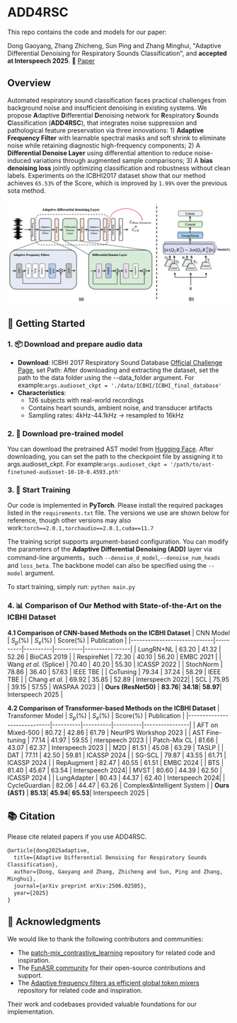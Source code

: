 # ADD4RSC
This repo contains the code and models for our paper: 

Dong Gaoyang, Zhang Zhicheng, Sun Ping and Zhang Minghui, "Adaptive Differential Denoising for Respiratory Sounds Classification", and **accepted at Interspeech 2025**. 📑 <a href="https://arxiv.org/pdf/2506.02505">Paper</a>


## Overview
Automated respiratory sound classification faces practical challenges from background noise and insufficient denoising in existing systems. We propose **A**daptive **D**ifferential **D**enoising network for **R**espiratory **S**ounds **C**lassification (**ADD4RSC**), that integrates noise suppression and pathological feature preservation via three innovations: 1) **Adaptive Frequency Filter** with learnable spectral masks and soft shrink to eliminate noise while retaining diagnostic high-frequency components; 2) A **Differential Denoise Layer** using differential attention to reduce noise-induced variations through augmented sample comparisons; 3) A **bias denoising loss** jointly optimizing classification and robustness without clean labels. Experiments on the ICBHI2017 dataset show that our method achieves `65.53%` of the Score, which is improved by `1.99%` over the previous sota method.

<p align="center">
  <img src="./image/fig_0216.png" alt="ADD4RSC model architecture" width="600"/>
</p>


## 🚀 Getting Started



### 1. 📦 Download and prepare audio data
- **Download**: ICBHI 2017 Respiratory Sound Database [Official Challenge Page](https://bhichallenge.med.auth.gr/ICBHI_2017_Challenge), set Path: After downloading and extracting the dataset, set the path to the data folder using the --data_folder argument. For example:```args.audioset_ckpt = './data/ICBHI/ICBHI_final_database'```
- **Characteristics**:
  - 126 subjects with real-world recordings
  - Contains heart sounds, ambient noise, and transducer artifacts
  - Sampling rates: 4kHz-44.1kHz → resampled to 16kHz


### 2. 🤖 Download pre-trained model
You can download the pretrained AST model from [Hugging Face](https://huggingface.co/MIT/ast-finetuned-audioset-10-10-0.4593).
After downloading, you can set the path to the checkpoint file by assigning it to args.audioset_ckpt. For example:```args.audioset_ckpt = '/path/to/ast-finetuned-audioset-10-10-0.4593.pth'```


### 3. 🧠 Start Training

Our code is implemented in **PyTorch**. Please install the required packages listed in the `requirements.txt` file. The versions we use are shown below for reference, though other versions may also work:```torch==2.0.1,torchaudio==2.0.1,cuda==11.7```


The training script supports argument-based configuration. You can modify the parameters of the **Adaptive Differential Denoising (ADD)** layer via command-line arguments，such `--denoise_d_model`,`--denoise_num_heads` and `loss_beta`. The backbone model can also be specified using the `--model` argument.

To start training, simply run: ```python main.py```


### 4. 📊 Comparison of Our Method with State-of-the-Art on the ICBHI Dataset
  **4.1 Comparison of CNN-based Methods on the ICBHI Dataset**
  | CNN Model                    | $S_p$(%) | $S_e$(%) | Score(%) | Publication    |
  |-----------------------------|----------|----------|----------|----------------|
  | LungRN+NL              | 63.20    | 41.32    | 52.26    | BioCAS 2019    |
  | RespireNet               | 72.30    | 40.10    | 56.20    | EMBC 2021      |
  | Wang *et al.*  (Splice)  | 70.40    | 40.20    | 55.30    | ICASSP 2022    |
  | StochNorm               | 78.86    | 36.40    | 57.63    | IEEE TBE       |
  | CoTuning                | 79.34    | 37.24    | 58.29    | IEEE TBE       |
  | Chang *et al.*          | 69.92    | 35.85    | 52.89    | Interspeech 2022|
  | SCL                    | 75.95    | 39.15    | 57.55    | WASPAA 2023          |
  | **Ours (ResNet50)**         | **83.76**| **34.18**| **58.97**| Interspeech 2025    |

  **4.2 Comparison of Transformer-based Methods on the ICBHI Dataset**
  | Transformer Model           | $S_p$(%) | $S_e$(%) | Score(%) | Publication    |
  |-----------------------------|----------|----------|----------|----------------|
  | AFT on Mixed-500         | 80.72    | 42.86    | 61.79    | NeurIPS Workshop 2023          |
  | AST Fine-tuning          | 77.14    | 41.97    | 59.55    | nterspeech 2023   |
  | Patch-Mix CL             | 81.66    | 43.07    | 62.37    | Interspeech 2023   |
  | M2D                    | 81.51    | 45.08    | 63.29    | TASLP  |
  | DAT                     | 77.11    | 42.50    | 59.81    | ICASSP 2024          |
  | SG-SCL                   | 79.87    | 43.55    | 61.71    | ICASSP 2024          |
  | RepAugment               | 82.47    | 40.55    | 61.51    | EMBC 2024          |
  | BTS                    | 81.40    | 45.67    | 63.54    | Interspeech 2024|
  | MVST                   | 80.60    | 44.39    | 62.50    | ICASSP 2024    |
  | LungAdapter            | 80.43    | 44.37    | 62.40    | Interspeech 2024|
  | CycleGuardian           | 82.06    | 44.47    | 63.26    | Complex&Intelligent System  |
  | **Ours (AST)**              | **85.13**| **45.94**| **65.53**| Interspeech 2025   |


## 📚 Citation

Please cite related papers if you use ADD4RSC.

```
@article{dong2025adaptive,
  title={Adaptive Differential Denoising for Respiratory Sounds Classification},
  author={Dong, Gaoyang and Zhang, Zhicheng and Sun, Ping and Zhang, Minghui},
  journal={arXiv preprint arXiv:2506.02505},
  year={2025}
}
```

## 🙏 Acknowledgments

We would like to thank the following contributors and communities:

- The [patch-mix_contrastive_learning](https://github.com/raymin0223/patch-mix_contrastive_learning) repository for related code and inspiration.
- The [FunASR community](https://github.com/alibaba-damo-academy/FunASR) for their open-source contributions and support.
- The [Adaptive frequency filters as efficient global token mixers](https://github.com/sunpro108/AdaptiveFrequencyFilters) repository for related code and inspiration.

Their work and codebases provided valuable foundations for our implementation.

